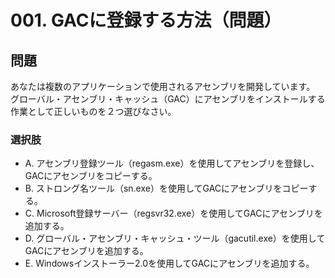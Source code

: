 # 001. GACに登録する方法（問題）

## 問題

あなたは複数のアプリケーションで使用されるアセンブリを開発しています。 グローバル・アセンブリ・キャッシュ（GAC）にアセンブリをインストールする作業として正しいものを２つ選びなさい。

### 選択肢

* A. アセンブリ登録ツール（regasm.exe）を使用してアセンブリを登録し、GACにアセンブリをコピーする。
* B. ストロング名ツール（sn.exe）を使用してGACにアセンブリをコピーする。
* C. Microsoft登録サーバー（regsvr32.exe）を使用してGACにアセンブリを追加する。
* D. グローバル・アセンブリ・キャッシュ・ツール（gacutil.exe）を使用してGACにアセンブリを追加する。
* E. Windowsインストーラー2.0を使用してGACにアセンブリを追加する。
